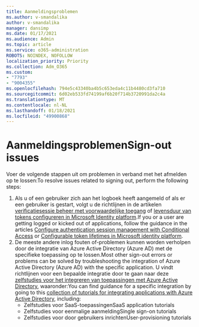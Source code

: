 ```yaml
---
title: Aanmeldingsproblemen
ms.author: v-smandalika
author: v-smandalika
manager: dansimp
ms.date: 01/17/2021
ms.audience: Admin
ms.topic: article
ms.service: o365-administration
ROBOTS: NOINDEX, NOFOLLOW
localization_priority: Priority
ms.collection: Adm_O365
ms.custom:
- "7793"
- "9004355"
ms.openlocfilehash: 794e5c43340ba4b5c653eda4c11b4480cd3fa710
ms.sourcegitcommit: 6d02eb533fd74199af6b20f714b3720991da2c4a
ms.translationtype: MT
ms.contentlocale: nl-NL
ms.lasthandoff: 01/18/2021
ms.locfileid: "49900868"
---
```

# <a name="sign-out-issues"></a><span data-ttu-id="95a96-102">Aanmeldingsproblemen</span><span class="sxs-lookup"><span data-stu-id="95a96-102">Sign-out issues</span></span>

<span data-ttu-id="95a96-103">Voer de volgende stappen uit om problemen in verband met het afmelden op te lossen:</span><span class="sxs-lookup"><span data-stu-id="95a96-103">To resolve issues related to signing out, perform the following steps:</span></span>

1. <span data-ttu-id="95a96-104">Als u of een gebruiker zich aan het logboek heeft aangemeld of als er een gebruiker is gestart, volgt u de richtlijnen in de artikelen [verificatiesessie beheer met voorwaardelijke toegang](https://docs.microsoft.com/azure/active-directory/conditional-access/howto-conditional-access-session-lifetime) of [levensduur van tokens configureren in Microsoft Identity platform](https://docs.microsoft.com/azure/active-directory/develop/active-directory-configurable-token-lifetimes).</span><span class="sxs-lookup"><span data-stu-id="95a96-104">If you or a user are getting logged or kicked out of applications, follow the guidance in the articles [Configure authentication session management with Conditional Access](https://docs.microsoft.com/azure/active-directory/conditional-access/howto-conditional-access-session-lifetime) or [Configurable token lifetimes in Microsoft identity platform](https://docs.microsoft.com/azure/active-directory/develop/active-directory-configurable-token-lifetimes).</span></span>
2. <span data-ttu-id="95a96-105">De meeste andere inlog fouten of-problemen kunnen worden verholpen door de integratie van Azure Active Directory (Azure AD) met de specifieke toepassing op te lossen.</span><span class="sxs-lookup"><span data-stu-id="95a96-105">Most other sign-out errors or problems can be solved by troubleshooting the integration of Azure Active Directory (Azure AD) with the specific application.</span></span> <span data-ttu-id="95a96-106">U vindt richtlijnen voor een bepaalde integratie door te gaan naar deze [zelfstudies voor het integreren van toepassingen met Azure Active Directory](https://docs.microsoft.com/azure/active-directory/saas-apps/tutorial-list), waaronder:</span><span class="sxs-lookup"><span data-stu-id="95a96-106">You can find guidance for a specific integration by going to this [collection of tutorials for integrating applications with Azure Active Directory](https://docs.microsoft.com/azure/active-directory/saas-apps/tutorial-list), including:</span></span>
    - <span data-ttu-id="95a96-107">Zelfstudies voor SaaS-toepassingen</span><span class="sxs-lookup"><span data-stu-id="95a96-107">SaaS application tutorials</span></span>
    - <span data-ttu-id="95a96-108">Zelfstudies voor eenmalige aanmelding</span><span class="sxs-lookup"><span data-stu-id="95a96-108">Single sign-on tutorials</span></span>
    - <span data-ttu-id="95a96-109">Zelfstudies voor door gebruikers inrichten</span><span class="sxs-lookup"><span data-stu-id="95a96-109">User-provisioning tutorials</span></span>